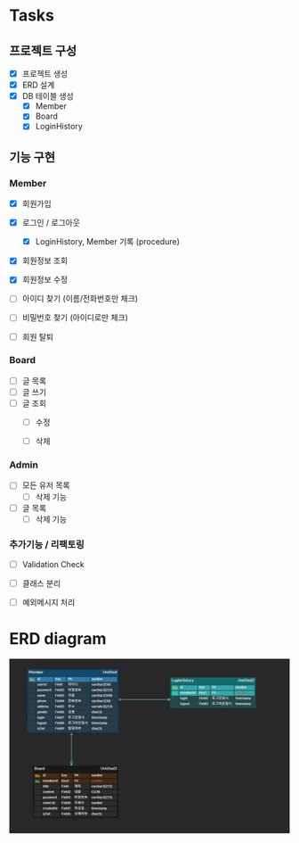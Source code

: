 # Tasks

## 프로젝트 구성
- [x] 프로젝트 생성
- [x] ERD 설계 
- [x] DB 테이블 생성  
    - [x] Member
    - [x] Board
    - [x] LoginHistory

## 기능 구현

### Member
- [x] 회원가입
- [x] 로그인 / 로그아웃
  - [x] LoginHistory, Member 기록 (procedure)
- [x] 회원정보 조회
- [x] 회원정보 수정
- [ ] 아이디 찾기 (이름/전화번호만 체크)
- [ ] 비밀번호 찾기 (아이디로만 체크)
- [ ] 회원 탈퇴 


### Board
- [ ] 글 목록
- [ ] 글 쓰기
- [ ] 글 조회
  - [ ] 수정
  - [ ] 삭제


### Admin
- [ ] 모든 유저 목록
  - [ ] 삭제 기능
- [ ] 글 목록
  - [ ] 삭제 기능

### 추가기능 / 리팩토링
- [ ] Validation Check
- [ ] 클래스 분리
- [ ] 예외메시지 처리


  

# ERD diagram
![ERD](https://github.com/yoon-yoo-tak/miniProj1/blob/master/img/erd.JPG?raw=true)